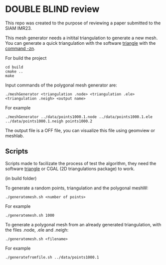 # DOUBLE BLIND review

This repo was created to the purpose of reviewing a paper submitted to the SIAM IMR23.

This mesh generator needs a initital triangulation to generate a new mesh. You can generate a quick triangulation with the software [triangle](https://www.cs.cmu.edu/~quake/triangle.html) with the [command -zn](https://www.cs.cmu.edu/~quake/triangle.switch.html).

For build the project

```
cd build
cmake ..
make
```

Input commands of the polygonal mesh generator are:

```
./meshGenerator <triangulation .node> <triangulation .ele> <triangulation .neigh> <output name>
```

For example

```
./meshGenerator ../data/points1000.1.node ../data/points1000.1.ele ../data/points1000.1.neigh points1000.2
```

The output file is a OFF file, you can visualize this file using geomview or meshlab.

## Scripts

Scripts made to facilizate the process of test the algorithm, they need the software [triangle](https://www.cs.cmu.edu/~quake/triangle.html) or CGAL (2D triangulations package) to work.


(in build folder)

To generate a random points, triangulation and the polygonal meshW:


```
./generatemesh.sh <number of points>
```

For example

```
./generatemesh.sh 1000
```

To generate a polygonal mesh from an already generated triangulation, with the files .node, .ele and .neigh:

```
./generatemesh.sh <filename>
```

For example

```
./generatefromfile.sh ../data/points1000.1
```
